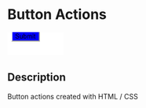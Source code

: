 # Button Actions

![](img/button-actions.PNG)

## Description

Button actions created with HTML / CSS